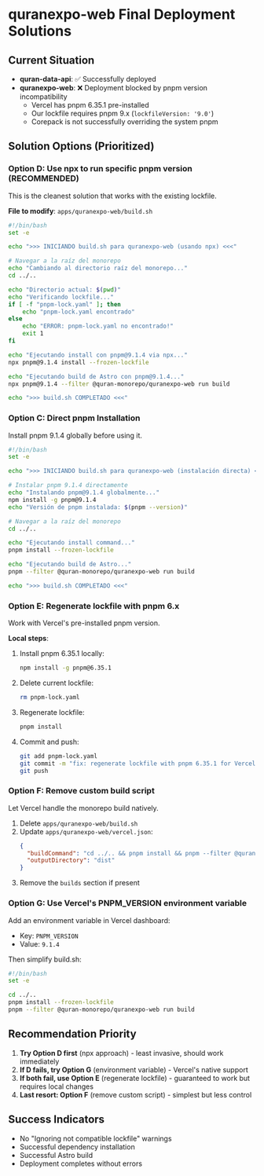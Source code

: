 # quranexpo-web Final Deployment Solutions

## Current Situation
- **quran-data-api**: ✅ Successfully deployed
- **quranexpo-web**: ❌ Deployment blocked by pnpm version incompatibility
  - Vercel has pnpm 6.35.1 pre-installed
  - Our lockfile requires pnpm 9.x (`lockfileVersion: '9.0'`)
  - Corepack is not successfully overriding the system pnpm

## Solution Options (Prioritized)

### Option D: Use npx to run specific pnpm version (RECOMMENDED)
This is the cleanest solution that works with the existing lockfile.

**File to modify**: `apps/quranexpo-web/build.sh`

```bash
#!/bin/bash
set -e

echo ">>> INICIANDO build.sh para quranexpo-web (usando npx) <<<"

# Navegar a la raíz del monorepo
echo "Cambiando al directorio raíz del monorepo..."
cd ../..

echo "Directorio actual: $(pwd)"
echo "Verificando lockfile..."
if [ -f "pnpm-lock.yaml" ]; then
    echo "pnpm-lock.yaml encontrado"
else
    echo "ERROR: pnpm-lock.yaml no encontrado!"
    exit 1
fi

echo "Ejecutando install con pnpm@9.1.4 via npx..."
npx pnpm@9.1.4 install --frozen-lockfile

echo "Ejecutando build de Astro con pnpm@9.1.4..."
npx pnpm@9.1.4 --filter @quran-monorepo/quranexpo-web run build

echo ">>> build.sh COMPLETADO <<<"
```

### Option C: Direct pnpm Installation
Install pnpm 9.1.4 globally before using it.

```bash
#!/bin/bash
set -e

echo ">>> INICIANDO build.sh para quranexpo-web (instalación directa) <<<"

# Instalar pnpm 9.1.4 directamente
echo "Instalando pnpm@9.1.4 globalmente..."
npm install -g pnpm@9.1.4
echo "Versión de pnpm instalada: $(pnpm --version)"

# Navegar a la raíz del monorepo
cd ../..

echo "Ejecutando install command..."
pnpm install --frozen-lockfile

echo "Ejecutando build de Astro..."
pnpm --filter @quran-monorepo/quranexpo-web run build

echo ">>> build.sh COMPLETADO <<<"
```

### Option E: Regenerate lockfile with pnpm 6.x
Work with Vercel's pre-installed pnpm version.

**Local steps**:
1. Install pnpm 6.35.1 locally:
   ```bash
   npm install -g pnpm@6.35.1
   ```
2. Delete current lockfile:
   ```bash
   rm pnpm-lock.yaml
   ```
3. Regenerate lockfile:
   ```bash
   pnpm install
   ```
4. Commit and push:
   ```bash
   git add pnpm-lock.yaml
   git commit -m "fix: regenerate lockfile with pnpm 6.35.1 for Vercel compatibility"
   git push
   ```

### Option F: Remove custom build script
Let Vercel handle the monorepo build natively.

1. Delete `apps/quranexpo-web/build.sh`
2. Update `apps/quranexpo-web/vercel.json`:
   ```json
   {
     "buildCommand": "cd ../.. && pnpm install && pnpm --filter @quran-monorepo/quranexpo-web run build",
     "outputDirectory": "dist"
   }
   ```
3. Remove the `builds` section if present

### Option G: Use Vercel's PNPM_VERSION environment variable
Add an environment variable in Vercel dashboard:
- Key: `PNPM_VERSION`
- Value: `9.1.4`

Then simplify build.sh:
```bash
#!/bin/bash
set -e

cd ../..
pnpm install --frozen-lockfile
pnpm --filter @quran-monorepo/quranexpo-web run build
```

## Recommendation Priority
1. **Try Option D first** (npx approach) - least invasive, should work immediately
2. **If D fails, try Option G** (environment variable) - Vercel's native support
3. **If both fail, use Option E** (regenerate lockfile) - guaranteed to work but requires local changes
4. **Last resort: Option F** (remove custom script) - simplest but less control

## Success Indicators
- No "Ignoring not compatible lockfile" warnings
- Successful dependency installation
- Successful Astro build
- Deployment completes without errors